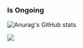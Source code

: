 ### Is Ongoing
![Anurag's GitHub stats](https://github-readme-stats.vercel.app/api?username=j2ong&show_icons=true&theme=radical)

<a href="https://hits.seeyoufarm.com"><img src="https://hits.seeyoufarm.com/api/count/incr/badge.svg?url=https%3A%2F%2Fgithub.com%2Fwldldlsp&count_bg=%2379C83D&title_bg=%23555555&icon=&icon_color=%23E7E7E7&title=hits&edge_flat=false"/></a>

<!--




Here are some ideas to get you started:

- 🔭 I’m currently working on ...
- 🌱 I’m currently learning ...
- 👯 I’m looking to collaborate on ...
- 🤔 I’m looking for help with ...
- 💬 Ask me about ...
- 📫 How to reach me: ...
- 😄 Pronouns: ...
- ⚡ Fun fact: ...
-->
